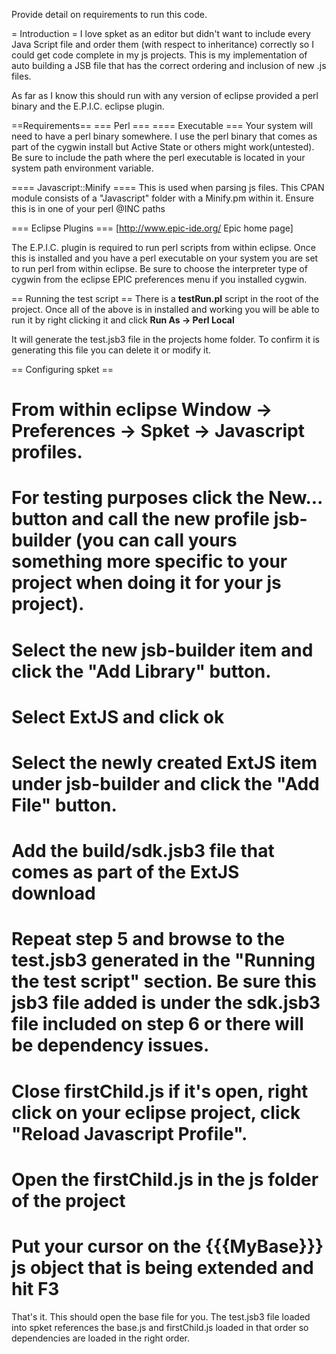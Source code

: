 Provide detail on requirements to run this code.

= Introduction =
I love spket as an editor but didn't want to include every Java Script file and order them (with respect to inheritance) correctly so I could get code complete in my js projects.  This is my implementation of auto building a JSB file that has the correct ordering and inclusion of new .js files.

As far as I know this should run with any version of eclipse provided a perl binary and the E.P.I.C. eclipse plugin.

==Requirements==
=== Perl ===
==== Executable ===
Your system will need to have a perl binary somewhere.  I use the perl binary that comes as part of the cygwin install but Active State or others might work(untested).  Be sure to include the path where the perl executable is located in your system path environment variable.

==== Javascript::Minify ====
This is used when parsing js files.  This CPAN module consists of a "Javascript" folder with a Minify.pm within it.  Ensure this is in one of your perl @INC paths

=== Eclipse Plugins ===
[http://www.epic-ide.org/ Epic home page]

The E.P.I.C. plugin is required to run perl scripts from within eclipse.
Once this is installed and you have a perl executable on your system you are set to run perl from within eclipse.  Be sure to choose the interpreter type of cygwin from the eclipse EPIC preferences menu if you installed cygwin.


== Running the test script ==
There is a <b>testRun.pl</b> script in the root of the project.  Once all of the above is in installed and working you will be able to run it by right clicking it and click <b>Run As -> Perl Local</b>

It will generate the test.jsb3 file in the projects home folder.   To confirm it is generating this file you can delete it or modify it.

== Configuring spket ==

  # From within eclipse <b>Window -> Preferences -> Spket -> Javascript profiles</b>.
  # For testing purposes click the New... button and call the new profile jsb-builder (you can call yours something more specific to your project when doing it for your js project). 
  # Select the new jsb-builder item and click the "Add Library" button.
  # Select ExtJS and click ok
  # Select the newly created ExtJS item under jsb-builder and click the "Add File" button.
  # Add the build/sdk.jsb3 file that comes as part of the ExtJS download
  # Repeat step 5 and browse to the test.jsb3 generated in the "Running the test script" section.  Be sure this jsb3 file added is under the sdk.jsb3 file included on step 6 or there will be dependency issues.
  # Close firstChild.js if it's open, right click on your eclipse project, click "Reload Javascript Profile".
  # Open the firstChild.js in the js folder of the project
  # Put your cursor on the {{{MyBase}}} js object that is being extended and hit F3
That's it.  This should open the base file for you.  The test.jsb3 file loaded into spket references the base.js and firstChild.js loaded in that order so dependencies are loaded in the right order.
